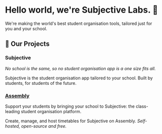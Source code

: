 # Hello world, we're Subjective Labs. 👋

We're making the world's best student organisation tools, tailored just for you and your school.

## 🧪 Our Projects

### Subjective

_No school is the same, so no student organisation app is a one size fits all._

Subjective is the student organisation app tailored to your school. Built by students, for students of the future.

### [Assembly](https://github.com/SubjectiveLabs/SubjectiveAssembly)

Support your students by bringing your school to Subjective: the class-leading student organisation platform.

Create, manage, and host timetables for Subjective on Assembly. _Self-hosted, open-source and free._
